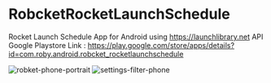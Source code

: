# RobcketRocketLaunchSchedule
Rocket Launch Schedule App for Android using https://launchlibrary.net API 
Google Playstore Link : https://play.google.com/store/apps/details?id=com.roby.android.robcket_rocketlaunchschedule


![robket-phone-portrait](https://user-images.githubusercontent.com/17837057/51090815-76554d80-1782-11e9-9cfb-8d8ccf0b0f65.png) 
![settings-filter-phone](https://user-images.githubusercontent.com/17837057/51090819-84a36980-1782-11e9-95ab-54cf0198a37f.png)

